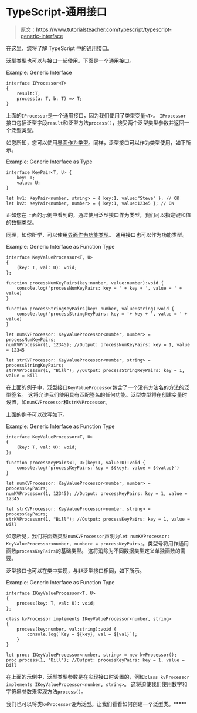 # TypeScript-通用接口

> 原文：<https://www.tutorialsteacher.com/typescript/typescript-generic-interface>

在这里，您将了解 TypeScript 中的通用接口。

泛型类型也可以与接口一起使用。下面是一个通用接口。

Example: Generic Interface 

```
interface IProcessor<T> 
{ 
    result:T;
    process(a: T, b: T) => T;
} 
```

上面的`IProcessor`是一个通用接口，因为我们使用了类型变量`<T>`。 `IProcessor`接口包括泛型字段`result`和泛型方法`process()`，接受两个泛型类型参数并返回一个泛型类型。

如您所知，您可以使用[界面作为类型](/typescript/typescript-interface#interface-as-type)。同样，泛型接口可以作为类型使用，如下所示。

Example: Generic Interface as Type 

```
interface KeyPair<T, U> {
    key: T;
    value: U;
}

let kv1: KeyPair<number, string> = { key:1, value:"Steve" }; // OK
let kv2: KeyPair<number, number> = { key:1, value:12345 }; // OK 
```

正如您在上面的示例中看到的，通过使用泛型接口作为类型，我们可以指定键和值的数据类型。

同理，如你所学，可以使用[界面作为功能类型](/typescript/typescript-interface#interface-as-function-type)。 通用接口也可以作为功能类型。

Example: Generic Interface as Function Type 

```
interface KeyValueProcessor<T, U>
{
    (key: T, val: U): void;
};

function processNumKeyPairs(key:number, value:number):void { 
    console.log('processNumKeyPairs: key = ' + key + ', value = ' + value)
}

function processStringKeyPairs(key: number, value:string):void { 
    console.log('processStringKeyPairs: key = '+ key + ', value = ' + value)
}

let numKVProcessor: KeyValueProcessor<number, number> = processNumKeyPairs;
numKVProcessor(1, 12345); //Output: processNumKeyPairs: key = 1, value = 12345 

let strKVProcessor: KeyValueProcessor<number, string> = processStringKeyPairs;
strKVProcessor(1, "Bill"); //Output: processStringKeyPairs: key = 1, value = Bill 
```

在上面的例子中，泛型接口`KeyValueProcessor`包含了一个没有方法名的方法的泛型签名。 这将允许我们使用具有匹配签名的任何功能。泛型类型将在创建变量时设置，如`numKVProcessor`和`strKVProcessor`。

上面的例子可以改写如下。

Example: Generic Interface as Function Type 

```
interface KeyValueProcessor<T, U>
{
    (key: T, val: U): void;
};

function processKeyPairs<T, U>(key:T, value:U):void { 
    console.log(`processKeyPairs: key = ${key}, value = ${value}`)
}

let numKVProcessor: KeyValueProcessor<number, number> = processKeyPairs;
numKVProcessor(1, 12345); //Output: processKeyPairs: key = 1, value = 12345 

let strKVProcessor: KeyValueProcessor<number, string> = processKeyPairs;
strKVProcessor(1, "Bill"); //Output: processKeyPairs: key = 1, value = Bill 
```

如您所见，我们将函数类型`numKVProcessor`声明为`let numKVProcessor: KeyValueProcessor<number, number> = processKeyPairs;`。类型号将用作通用函数`processKeyPairs`的基础类型。 这将消除为不同数据类型定义单独函数的需要。

泛型接口也可以在类中实现，与非泛型接口相同，如下所示。

Example: Generic Interface as Function Type 

```
interface IKeyValueProcessor<T, U>
{
    process(key: T, val: U): void;
};

class kvProcessor implements IKeyValueProcessor<number, string>
{ 
    process(key:number, val:string):void { 
        console.log(`Key = ${key}, val = ${val}`);
    }
}

let proc: IKeyValueProcessor<number, string> = new kvProcessor();
proc.process(1, 'Bill'); //Output: processKeyPairs: key = 1, value = Bill 
```

在上面的示例中，泛型类型参数是在实现接口时设置的，例如`class kvProcessor implements IKeyValueProcessor<number, string>`。 这将迫使我们使用数字和字符串参数来实现方法`process()`。

我们也可以将类`kvProcessor`设为泛型。让我们看看如何创建一个泛型类。*****
